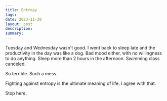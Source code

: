 ```yaml
---
title: Entropy
tags: 
date: 2023-11-30
layout: post
description: 
summary:
---
```


Tuesday and Wednesday wasn't good. I went back to sleep late and the productivity in the day was like a dog. Bad mood either, with no willingness to do anything. Sleep more than 2 hours in the afternoon.  Swimming class canceled. 

So terrible. Such a mess.

Fighting against entropy is the ultimate meaning of life. I agree with that.

Stop here.